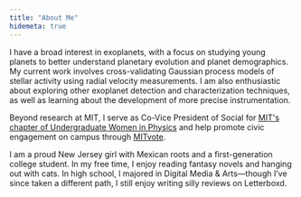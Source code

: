 ```yaml
---
title: "About Me"
hidemeta: true
---
```



I have a broad interest in exoplanets, with a focus on studying young planets to better understand planetary evolution and planet demographics. My current work involves cross-validating Gaussian process models of stellar activity using radial velocity measurements. I am also enthusiastic about exploring other exoplanet detection and characterization techniques, as well as learning about the development of more precise instrumentation.

Beyond research at MIT, I serve as Co-Vice President of Social for [MIT's chapter of Undergraduate Women in Physics](https://uwip-r1.mit.edu/) and help promote civic engagement on campus through [MITvote](https://mitvote.mit.edu/).

I am a proud New Jersey girl with Mexican roots and a first-generation college student. In my free time, I enjoy reading fantasy novels and hanging out with cats. In high school, I majored in Digital Media & Arts—though I’ve since taken a different path, I still enjoy writing silly reviews on Letterboxd.

